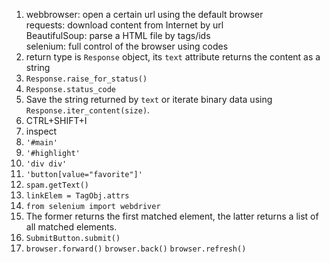 1. webbrowser: open a certain url using the default browser  
requests: download content from Internet by url  
BeautifulSoup: parse a HTML file by tags/ids  
selenium: full control of the browser using codes
2. return type is `Response` object, its `text` attribute returns the content as a string
3. `Response.raise_for_status()`
4. `Response.status_code`
5. Save the string returned by `text` or iterate binary data using `Response.iter_content(size)`.
6. CTRL+SHIFT+I
7. inspect
8. `'#main'`
9. `'#highlight'`
10. `'div div'`
11. `'button[value="favorite"]'`
12. `spam.getText()`
13. `linkElem = TagObj.attrs`
14. `from selenium import webdriver`
15. The former returns the first matched element, the latter returns a list of all matched elements.
16. `SubmitButton.submit()`
17. `browser.forward()` `browser.back()` `browser.refresh()`